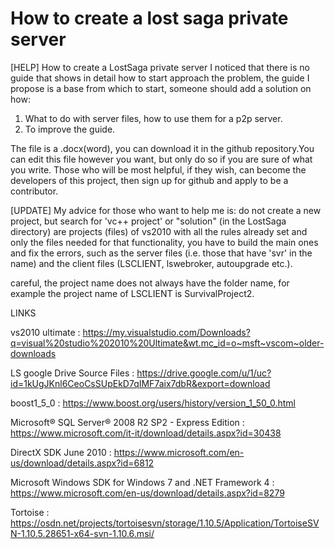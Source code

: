 # How to create a lost saga private server

[HELP] How to create a LostSaga private server
I noticed that there is no guide that shows in detail how to start approach the problem, the guide I propose is a base from which to start, someone should add a solution on how:

1) What to do with server files, how to use them for a p2p server.
2) To improve the guide.

The file is a .docx(word), you can download it in the github repository.You can edit this file however you want, but only do so if you are sure of what you write. Those who will be most helpful, if they wish, can become the developers of this project, then sign up for github and apply to be a contributor.

[UPDATE] My advice for those who want to help me is: do not create a new project, but search for 'vc++ project' or "solution" (in the LostSaga directory) are projects (files) of vs2010 with all the rules already set and only the files needed for that functionality, you have to build the main ones and fix the errors, such as the server files (i.e. those that have 'svr' in the name) and the client files (LSCLIENT, lswebroker, autoupgrade etc.).

careful, the project name does not always have the folder name, for example the project name of LSCLIENT is SurvivalProject2.

LINKS

vs2010 ultimate : https://my.visualstudio.com/Downloads?q=visual%20studio%202010%20Ultimate&wt.mc_id=o~msft~vscom~older-downloads

LS google Drive Source Files : https://drive.google.com/u/1/uc?id=1kUgJKnl6CeoCsSUpEkD7qIMF7aix7dbR&export=download

boost1_5_0  : https://www.boost.org/users/history/version_1_50_0.html

Microsoft® SQL Server® 2008 R2 SP2 - Express Edition : https://www.microsoft.com/it-it/download/details.aspx?id=30438

DirectX SDK June 2010 : https://www.microsoft.com/en-us/download/details.aspx?id=6812

Microsoft Windows SDK for Windows 7 and .NET Framework 4 : https://www.microsoft.com/en-us/download/details.aspx?id=8279

Tortoise : https://osdn.net/projects/tortoisesvn/storage/1.10.5/Application/TortoiseSVN-1.10.5.28651-x64-svn-1.10.6.msi/
